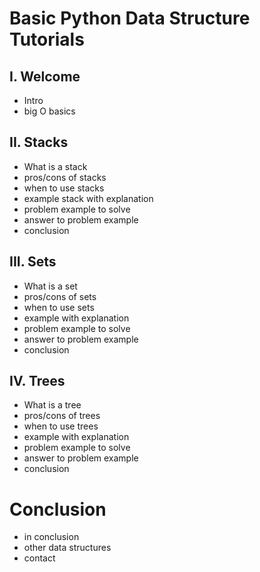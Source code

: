 # Basic Python Data Structure Tutorials
## I. Welcome
* Intro
* big O basics
## II. Stacks
* What is a stack
* pros/cons of stacks
* when to use stacks
* example stack with explanation
* problem example to solve
* answer to problem example
* conclusion
## III. Sets
* What is a set
* pros/cons of sets
* when to use sets
* example with explanation
* problem example to solve
* answer to problem example
* conclusion
## IV. Trees
* What is a tree
* pros/cons of trees
* when to use trees
* example with explanation
* problem example to solve
* answer to problem example
* conclusion
# Conclusion
* in conclusion
* other data structures
* contact
